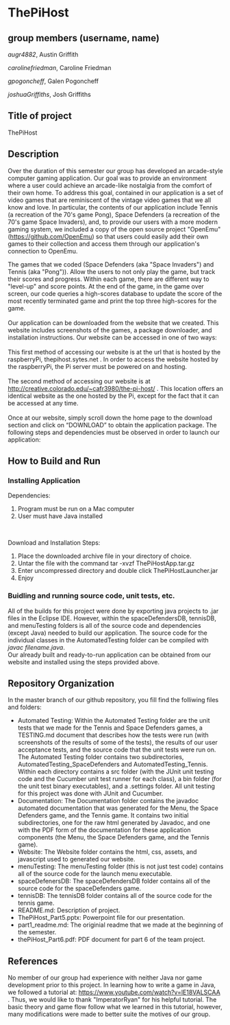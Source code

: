 # ThePiHost

## group members (username, name)
*augr4882*, Austin Griffith

*carolinefriedman*, Caroline Friedman

*gpogoncheff*, Galen Pogoncheff

*joshuaGriffiths*, Josh Griffiths

## Title of project
  ThePiHost

## Description

Over the duration of this semester our group has developed an arcade-style computer gaming application.  Our goal was to provide an environment where a user could achieve an arcade-like nostalgia from the comfort of their own home.  To address this goal, contained in our application is a set of video games that are reminiscent of the vintage video games that we all know and love.  In particular, the contents of our application include Tennis (a recreation of the 70's game Pong), Space Defenders (a recreation of the 70's game Space Invaders), and, to provide our users with a more modern gaming system, we included a copy of the open source project "OpenEmu" (https://github.com/OpenEmu) so that users could easily add their own games to their collection and access them through our application's connection to OpenEmu.
<br />

The games that we coded (Space Defenders (aka "Space Invaders") and Tennis (aka "Pong")).  Allow the users to not only play the game, but track their scores and progress.  Within each game, there are different way to "level-up" and score points.  At the end of the game, in the game over screen, our code queries a high-scores database to update the score of the most recently terminated game and print the top three high-scores for the game. 
<br /><br />
Our application can be downloaded from the website that we created.  This website includes screenshots of the games, a package downloader, and installation instructions.  Our website can be accessed in one of two ways: <br /><br />
This first method of accessing our website is at the url that is hosted by the raspberryPi, thepihost.sytes.net .  In order to access the website hosted by the raspberryPi, the Pi server must be powered on and hosting.
<br /><br />
The second method of accessing our website is at http://creative.colorado.edu/~cafr3980/the-pi-host/ .  This location offers an identical website as the one hosted by the Pi, except for the fact that it can be accessed at any time.
<br /><br />
Once at our website, simply scroll down the home page to the download section and click on “DOWNLOAD” to obtain the application package.  The following steps and dependencies must be observed in order to launch our application:

## How to Build and Run
### Installing Application
Dependencies:
1. Program must be run on a Mac computer
2. User must have Java installed

<br />

Download and Installation Steps:
1. Place the downloaded archive file in your directory of choice.
2. Untar the file with the command tar -xvzf ThePiHostApp.tar.gz
3. Enter uncompressed directory and double click ThePiHostLauncher.jar
4. Enjoy

### Buidling and running source code, unit tests, etc.
All of the builds for this project were done by exporting java projects to .jar files in the Eclipse IDE.  However, within the spaceDefendersDB, tennisDB, and menuTesting folders is all of the source code and dependencies (except Java) needed to build our application.  The source code for the individual classes in the AutomatedTesting folder can be compiled with *javac filename.java*. <br />
Our already built and ready-to-run application can be obtained from our website and installed using the steps provided above.

## Repository Organization
In the master branch of our github repository, you fill find the folliwing files and folders:<br />
- Automated Testing:
Within the Automated Testing folder are the unit tests that we made for the Tennis and Space Defenders games, a TESTING.md document that describes how the tests were run (with screenshots of the results of some of the tests), the results of our user acceptance tests, and the source code that the unit tests were run on.  The Automated Testing folder contains two subdirectories, AutomatedTesting_SpaceDefenders and AutomatedTesting_Tennis.  Within each directory contains a src folder (with the JUnit unit testing code and the Cucumber unit test runner for each class), a bin folder (for the unit test binary executables), and a .settings folder.  All unit testing for this project was done with JUnit and Cucumber.
- Documentation:
The Documentation folder contains the javadoc automated documentation that was generated for the Menu, the Space Defenders game, and the Tennis game.  It contains two initial subdirectories, one for the raw html generated by Javadoc, and one with the PDF form of the documentation for these application components (the Menu, the Space Defenders game, and the Tennis game).
- Website:
The Website folder contains the html, css, assets, and javascript used to generated our website.
- menuTesting:
The menuTesting folder (this is not just test code) contains all of the source code for the launch menu executable.
- spaceDefenersDB:
The spaceDefendersDB folder contains all of the source code for the spaceDefenders game.
- tennisDB:
The tennisDB folder contains all of the source code for the tennis game.
- README.md:
Description of project.
- ThePiHost_Part5.pptx:
Powerpoint file for our presentation.
- part1_readme.md:
The originial readme that we made at the beginning of the semester.
- thePiHost_Part6.pdf:
PDF document for part 6 of the team project.

## References
No member of our group had experience with neither Java nor game development prior to this project.  In learning how to write a game in Java, we followed a tutorial at: https://www.youtube.com/watch?v=lE18VALSCAA .  Thus, we would like to thank "ImperatorRyan" for his helpful tutorial.  The basic theory and game flow follow what we learned in this tutorial, however, many modifications were made to better suite the motives of our group.
